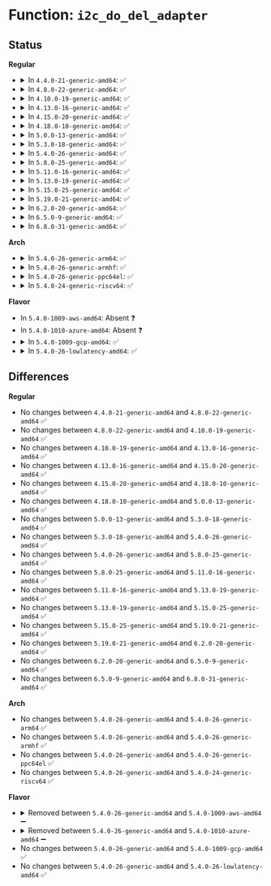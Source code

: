 # Function: <code>i2c_do_del_adapter</code>

## Status
<b>Regular</b>
<ul>
<li>
<details>
<summary>In <code>4.4.0-21-generic-amd64</code>: ✅</summary>

```c
void i2c_do_del_adapter(struct i2c_driver * driver, struct i2c_adapter * adapter)
```

```json
{
  "name": "i2c_do_del_adapter",
  "collision_type": "Unique Static",
  "inline_type": "No",
  "funcs": [
    {
      "addr": 18446744071585632208,
      "name": "i2c_do_del_adapter",
      "external": false,
      "loc": "drivers/i2c/i2c-core.c:1723",
      "file": "drivers/i2c/i2c-core.c",
      "inline": "seen, unknown",
      "caller_inline": [],
      "caller_func": [
        "drivers/i2c/i2c-core.c:__process_removed_adapter",
        "drivers/i2c/i2c-core.c:__process_removed_driver"
      ]
    }
  ],
  "symbols": [
    {
      "addr": 18446744071585632208,
      "name": "i2c_do_del_adapter",
      "section": ".text",
      "bind": "STB_LOCAL",
      "size": 225
    }
  ]
}
```
</details>
</li>
<li>
<details>
<summary>In <code>4.8.0-22-generic-amd64</code>: ✅</summary>

```c
void i2c_do_del_adapter(struct i2c_driver * driver, struct i2c_adapter * adapter)
```

```json
{
  "name": "i2c_do_del_adapter",
  "collision_type": "Unique Static",
  "inline_type": "No",
  "funcs": [
    {
      "addr": 18446744071586030320,
      "name": "i2c_do_del_adapter",
      "external": false,
      "loc": "drivers/i2c/i2c-core.c:1867",
      "file": "drivers/i2c/i2c-core.c",
      "inline": "seen, unknown",
      "caller_inline": [],
      "caller_func": [
        "drivers/i2c/i2c-core.c:__process_removed_driver",
        "drivers/i2c/i2c-core.c:__process_removed_adapter"
      ]
    }
  ],
  "symbols": [
    {
      "addr": 18446744071586030320,
      "name": "i2c_do_del_adapter",
      "section": ".text",
      "bind": "STB_LOCAL",
      "size": 223
    }
  ]
}
```
</details>
</li>
<li>
<details>
<summary>In <code>4.10.0-19-generic-amd64</code>: ✅</summary>

```c
void i2c_do_del_adapter(struct i2c_driver * driver, struct i2c_adapter * adapter)
```

```json
{
  "name": "i2c_do_del_adapter",
  "collision_type": "Unique Static",
  "inline_type": "No",
  "funcs": [
    {
      "addr": 18446744071586228416,
      "name": "i2c_do_del_adapter",
      "external": false,
      "loc": "drivers/i2c/i2c-core.c:2150",
      "file": "drivers/i2c/i2c-core.c",
      "inline": "seen, unknown",
      "caller_inline": [],
      "caller_func": [
        "drivers/i2c/i2c-core.c:__process_removed_driver",
        "drivers/i2c/i2c-core.c:__process_removed_adapter"
      ]
    }
  ],
  "symbols": [
    {
      "addr": 18446744071586228416,
      "name": "i2c_do_del_adapter",
      "section": ".text",
      "bind": "STB_LOCAL",
      "size": 223
    }
  ]
}
```
</details>
</li>
<li>
<details>
<summary>In <code>4.13.0-16-generic-amd64</code>: ✅</summary>

```c
void i2c_do_del_adapter(struct i2c_driver * driver, struct i2c_adapter * adapter)
```

```json
{
  "name": "i2c_do_del_adapter",
  "collision_type": "Unique Static",
  "inline_type": "No",
  "funcs": [
    {
      "addr": 18446744071586312304,
      "name": "i2c_do_del_adapter",
      "external": false,
      "loc": "drivers/i2c/i2c-core-base.c:1392",
      "file": "drivers/i2c/i2c-core-base.c",
      "inline": "seen, unknown",
      "caller_inline": [],
      "caller_func": [
        "drivers/i2c/i2c-core-base.c:__process_removed_driver",
        "drivers/i2c/i2c-core-base.c:__process_removed_adapter"
      ]
    }
  ],
  "symbols": [
    {
      "addr": 18446744071586312304,
      "name": "i2c_do_del_adapter",
      "section": ".text",
      "bind": "STB_LOCAL",
      "size": 223
    }
  ]
}
```
</details>
</li>
<li>
<details>
<summary>In <code>4.15.0-20-generic-amd64</code>: ✅</summary>

```c
void i2c_do_del_adapter(struct i2c_driver * driver, struct i2c_adapter * adapter)
```

```json
{
  "name": "i2c_do_del_adapter",
  "collision_type": "Unique Static",
  "inline_type": "No",
  "funcs": [
    {
      "addr": 18446744071586779280,
      "name": "i2c_do_del_adapter",
      "external": false,
      "loc": "drivers/i2c/i2c-core-base.c:1417",
      "file": "drivers/i2c/i2c-core-base.c",
      "inline": "seen, unknown",
      "caller_inline": [],
      "caller_func": [
        "drivers/i2c/i2c-core-base.c:__process_removed_driver",
        "drivers/i2c/i2c-core-base.c:__process_removed_adapter"
      ]
    }
  ],
  "symbols": [
    {
      "addr": 18446744071586779280,
      "name": "i2c_do_del_adapter",
      "section": ".text",
      "bind": "STB_LOCAL",
      "size": 228
    }
  ]
}
```
</details>
</li>
<li>
<details>
<summary>In <code>4.18.0-10-generic-amd64</code>: ✅</summary>

```c
void i2c_do_del_adapter(struct i2c_driver * driver, struct i2c_adapter * adapter)
```

```json
{
  "name": "i2c_do_del_adapter",
  "collision_type": "Unique Static",
  "inline_type": "No",
  "funcs": [
    {
      "addr": 18446744071587052240,
      "name": "i2c_do_del_adapter",
      "external": false,
      "loc": "drivers/i2c/i2c-core-base.c:1396",
      "file": "drivers/i2c/i2c-core-base.c",
      "inline": "seen, unknown",
      "caller_inline": [],
      "caller_func": [
        "drivers/i2c/i2c-core-base.c:__process_removed_driver",
        "drivers/i2c/i2c-core-base.c:__process_removed_adapter"
      ]
    }
  ],
  "symbols": [
    {
      "addr": 18446744071587052240,
      "name": "i2c_do_del_adapter",
      "section": ".text",
      "bind": "STB_LOCAL",
      "size": 241
    }
  ]
}
```
</details>
</li>
<li>
<details>
<summary>In <code>5.0.0-13-generic-amd64</code>: ✅</summary>

```c
void i2c_do_del_adapter(struct i2c_driver * driver, struct i2c_adapter * adapter)
```

```json
{
  "name": "i2c_do_del_adapter",
  "collision_type": "Unique Static",
  "inline_type": "No",
  "funcs": [
    {
      "addr": 18446744071587211824,
      "name": "i2c_do_del_adapter",
      "external": false,
      "loc": "drivers/i2c/i2c-core-base.c:1399",
      "file": "drivers/i2c/i2c-core-base.c",
      "inline": "seen, unknown",
      "caller_inline": [],
      "caller_func": [
        "drivers/i2c/i2c-core-base.c:__process_removed_driver",
        "drivers/i2c/i2c-core-base.c:__process_removed_adapter"
      ]
    }
  ],
  "symbols": [
    {
      "addr": 18446744071587211824,
      "name": "i2c_do_del_adapter",
      "section": ".text",
      "bind": "STB_LOCAL",
      "size": 241
    }
  ]
}
```
</details>
</li>
<li>
<details>
<summary>In <code>5.3.0-18-generic-amd64</code>: ✅</summary>

```c
void i2c_do_del_adapter(struct i2c_driver * driver, struct i2c_adapter * adapter)
```

```json
{
  "name": "i2c_do_del_adapter",
  "collision_type": "Unique Static",
  "inline_type": "No",
  "funcs": [
    {
      "addr": 18446744071587477424,
      "name": "i2c_do_del_adapter",
      "external": false,
      "loc": "drivers/i2c/i2c-core-base.c:1489",
      "file": "drivers/i2c/i2c-core-base.c",
      "inline": "seen, unknown",
      "caller_inline": [],
      "caller_func": [
        "drivers/i2c/i2c-core-base.c:__process_removed_driver",
        "drivers/i2c/i2c-core-base.c:__process_removed_adapter"
      ]
    }
  ],
  "symbols": [
    {
      "addr": 18446744071587477424,
      "name": "i2c_do_del_adapter",
      "section": ".text",
      "bind": "STB_LOCAL",
      "size": 252
    }
  ]
}
```
</details>
</li>
<li>
<details>
<summary>In <code>5.4.0-26-generic-amd64</code>: ✅</summary>

```c
void i2c_do_del_adapter(struct i2c_driver * driver, struct i2c_adapter * adapter)
```

```json
{
  "name": "i2c_do_del_adapter",
  "collision_type": "Unique Static",
  "inline_type": "No",
  "funcs": [
    {
      "addr": 18446744071587680576,
      "name": "i2c_do_del_adapter",
      "external": false,
      "loc": "drivers/i2c/i2c-core-base.c:1494",
      "file": "drivers/i2c/i2c-core-base.c",
      "inline": "seen, unknown",
      "caller_inline": [],
      "caller_func": [
        "drivers/i2c/i2c-core-base.c:__process_removed_driver",
        "drivers/i2c/i2c-core-base.c:__process_removed_adapter"
      ]
    }
  ],
  "symbols": [
    {
      "addr": 18446744071587680576,
      "name": "i2c_do_del_adapter",
      "section": ".text",
      "bind": "STB_LOCAL",
      "size": 252
    }
  ]
}
```
</details>
</li>
<li>
<details>
<summary>In <code>5.8.0-25-generic-amd64</code>: ✅</summary>

```c
void i2c_do_del_adapter(struct i2c_driver * driver, struct i2c_adapter * adapter)
```

```json
{
  "name": "i2c_do_del_adapter",
  "collision_type": "Unique Static",
  "inline_type": "No",
  "funcs": [
    {
      "addr": 18446744071588548544,
      "name": "i2c_do_del_adapter",
      "external": false,
      "loc": "drivers/i2c/i2c-core-base.c:1455",
      "file": "drivers/i2c/i2c-core-base.c",
      "inline": "seen, unknown",
      "caller_inline": [],
      "caller_func": [
        "drivers/i2c/i2c-core-base.c:__process_removed_driver",
        "drivers/i2c/i2c-core-base.c:__process_removed_adapter"
      ]
    }
  ],
  "symbols": [
    {
      "addr": 18446744071588548544,
      "name": "i2c_do_del_adapter",
      "section": ".text",
      "bind": "STB_LOCAL",
      "size": 252
    }
  ]
}
```
</details>
</li>
<li>
<details>
<summary>In <code>5.11.0-16-generic-amd64</code>: ✅</summary>

```c
void i2c_do_del_adapter(struct i2c_driver * driver, struct i2c_adapter * adapter)
```

```json
{
  "name": "i2c_do_del_adapter",
  "collision_type": "Unique Static",
  "inline_type": "No",
  "funcs": [
    {
      "addr": 18446744071588574096,
      "name": "i2c_do_del_adapter",
      "external": false,
      "loc": "drivers/i2c/i2c-core-base.c:1585",
      "file": "drivers/i2c/i2c-core-base.c",
      "inline": "seen, unknown",
      "caller_inline": [],
      "caller_func": [
        "drivers/i2c/i2c-core-base.c:__process_removed_driver",
        "drivers/i2c/i2c-core-base.c:__process_removed_adapter"
      ]
    }
  ],
  "symbols": [
    {
      "addr": 18446744071588574096,
      "name": "i2c_do_del_adapter",
      "section": ".text",
      "bind": "STB_LOCAL",
      "size": 252
    }
  ]
}
```
</details>
</li>
<li>
<details>
<summary>In <code>5.13.0-19-generic-amd64</code>: ✅</summary>

```c
void i2c_do_del_adapter(struct i2c_driver * driver, struct i2c_adapter * adapter)
```

```json
{
  "name": "i2c_do_del_adapter",
  "collision_type": "Unique Static",
  "inline_type": "No",
  "funcs": [
    {
      "addr": 18446744071588457616,
      "name": "i2c_do_del_adapter",
      "external": false,
      "loc": "drivers/i2c/i2c-core-base.c:1619",
      "file": "drivers/i2c/i2c-core-base.c",
      "inline": "seen, unknown",
      "caller_inline": [],
      "caller_func": [
        "drivers/i2c/i2c-core-base.c:__process_removed_driver",
        "drivers/i2c/i2c-core-base.c:__process_removed_adapter"
      ]
    }
  ],
  "symbols": [
    {
      "addr": 18446744071588457616,
      "name": "i2c_do_del_adapter",
      "section": ".text",
      "bind": "STB_LOCAL",
      "size": 252
    }
  ]
}
```
</details>
</li>
<li>
<details>
<summary>In <code>5.15.0-25-generic-amd64</code>: ✅</summary>

```c
void i2c_do_del_adapter(struct i2c_driver * driver, struct i2c_adapter * adapter)
```

```json
{
  "name": "i2c_do_del_adapter",
  "collision_type": "Unique Static",
  "inline_type": "No",
  "funcs": [
    {
      "addr": 18446744071589125712,
      "name": "i2c_do_del_adapter",
      "external": false,
      "loc": "drivers/i2c/i2c-core-base.c:1620",
      "file": "drivers/i2c/i2c-core-base.c",
      "inline": "seen, unknown",
      "caller_inline": [],
      "caller_func": [
        "drivers/i2c/i2c-core-base.c:__process_removed_driver",
        "drivers/i2c/i2c-core-base.c:__process_removed_adapter"
      ]
    }
  ],
  "symbols": [
    {
      "addr": 18446744071589125712,
      "name": "i2c_do_del_adapter",
      "section": ".text",
      "bind": "STB_LOCAL",
      "size": 249
    }
  ]
}
```
</details>
</li>
<li>
<details>
<summary>In <code>5.19.0-21-generic-amd64</code>: ✅</summary>

```c
void i2c_do_del_adapter(struct i2c_driver * driver, struct i2c_adapter * adapter)
```

```json
{
  "name": "i2c_do_del_adapter",
  "collision_type": "Unique Static",
  "inline_type": "No",
  "funcs": [
    {
      "addr": 18446744071590570896,
      "name": "i2c_do_del_adapter",
      "external": false,
      "loc": "drivers/i2c/i2c-core-base.c:1623",
      "file": "drivers/i2c/i2c-core-base.c",
      "inline": "seen, unknown",
      "caller_inline": [],
      "caller_func": [
        "drivers/i2c/i2c-core-base.c:__process_removed_driver",
        "drivers/i2c/i2c-core-base.c:__process_removed_adapter"
      ]
    }
  ],
  "symbols": [
    {
      "addr": 18446744071590570896,
      "name": "i2c_do_del_adapter",
      "section": ".text",
      "bind": "STB_LOCAL",
      "size": 245
    }
  ]
}
```
</details>
</li>
<li>
<details>
<summary>In <code>6.2.0-20-generic-amd64</code>: ✅</summary>

```c
void i2c_do_del_adapter(struct i2c_driver * driver, struct i2c_adapter * adapter)
```

```json
{
  "name": "i2c_do_del_adapter",
  "collision_type": "Unique Static",
  "inline_type": "No",
  "funcs": [
    {
      "addr": 18446744071592224864,
      "name": "i2c_do_del_adapter",
      "external": false,
      "loc": "drivers/i2c/i2c-core-base.c:1617",
      "file": "drivers/i2c/i2c-core-base.c",
      "inline": "seen, unknown",
      "caller_inline": [],
      "caller_func": [
        "drivers/i2c/i2c-core-base.c:__process_removed_driver",
        "drivers/i2c/i2c-core-base.c:__process_removed_adapter"
      ]
    }
  ],
  "symbols": [
    {
      "addr": 18446744071592224864,
      "name": "i2c_do_del_adapter",
      "section": ".text",
      "bind": "STB_LOCAL",
      "size": 245
    }
  ]
}
```
</details>
</li>
<li>
<details>
<summary>In <code>6.5.0-9-generic-amd64</code>: ✅</summary>

```c
void i2c_do_del_adapter(struct i2c_driver * driver, struct i2c_adapter * adapter)
```

```json
{
  "name": "i2c_do_del_adapter",
  "collision_type": "Unique Static",
  "inline_type": "No",
  "funcs": [
    {
      "addr": 18446744071592649344,
      "name": "i2c_do_del_adapter",
      "external": false,
      "loc": "drivers/i2c/i2c-core-base.c:1661",
      "file": "drivers/i2c/i2c-core-base.c",
      "inline": "seen, unknown",
      "caller_inline": [],
      "caller_func": [
        "drivers/i2c/i2c-core-base.c:__process_removed_driver",
        "drivers/i2c/i2c-core-base.c:__process_removed_adapter"
      ]
    }
  ],
  "symbols": [
    {
      "addr": 18446744071592649344,
      "name": "i2c_do_del_adapter",
      "section": ".text",
      "bind": "STB_LOCAL",
      "size": 245
    }
  ]
}
```
</details>
</li>
<li>
<details>
<summary>In <code>6.8.0-31-generic-amd64</code>: ✅</summary>

```c
void i2c_do_del_adapter(struct i2c_driver * driver, struct i2c_adapter * adapter)
```

```json
{
  "name": "i2c_do_del_adapter",
  "collision_type": "Unique Static",
  "inline_type": "No",
  "funcs": [
    {
      "addr": 18446744071593394496,
      "name": "i2c_do_del_adapter",
      "external": false,
      "loc": "drivers/i2c/i2c-core-base.c:1674",
      "file": "drivers/i2c/i2c-core-base.c",
      "inline": "seen, unknown",
      "caller_inline": [],
      "caller_func": [
        "drivers/i2c/i2c-core-base.c:__process_removed_driver",
        "drivers/i2c/i2c-core-base.c:__process_removed_adapter"
      ]
    }
  ],
  "symbols": [
    {
      "addr": 18446744071593394496,
      "name": "i2c_do_del_adapter",
      "section": ".text",
      "bind": "STB_LOCAL",
      "size": 245
    }
  ]
}
```
</details>
</li>
</ul>
<b>Arch</b>
<ul>
<li>
<details>
<summary>In <code>5.4.0-26-generic-arm64</code>: ✅</summary>

```c
void i2c_do_del_adapter(struct i2c_driver * driver, struct i2c_adapter * adapter)
```

```json
{
  "name": "i2c_do_del_adapter",
  "collision_type": "Unique Static",
  "inline_type": "No",
  "funcs": [
    {
      "addr": 18446603336500839512,
      "name": "i2c_do_del_adapter",
      "external": false,
      "loc": "drivers/i2c/i2c-core-base.c:1494",
      "file": "drivers/i2c/i2c-core-base.c",
      "inline": "seen, unknown",
      "caller_inline": [],
      "caller_func": [
        "drivers/i2c/i2c-core-base.c:__process_removed_driver",
        "drivers/i2c/i2c-core-base.c:__process_removed_adapter"
      ]
    }
  ],
  "symbols": [
    {
      "addr": 18446603336500839512,
      "name": "i2c_do_del_adapter",
      "section": ".text",
      "bind": "STB_LOCAL",
      "size": 264
    }
  ]
}
```
</details>
</li>
<li>
<details>
<summary>In <code>5.4.0-26-generic-armhf</code>: ✅</summary>

```c
void i2c_do_del_adapter(struct i2c_driver * driver, struct i2c_adapter * adapter)
```

```json
{
  "name": "i2c_do_del_adapter",
  "collision_type": "Unique Static",
  "inline_type": "No",
  "funcs": [
    {
      "addr": 3233356280,
      "name": "i2c_do_del_adapter",
      "external": false,
      "loc": "drivers/i2c/i2c-core-base.c:1494",
      "file": "drivers/i2c/i2c-core-base.c",
      "inline": "seen, unknown",
      "caller_inline": [],
      "caller_func": [
        "drivers/i2c/i2c-core-base.c:__process_removed_driver",
        "drivers/i2c/i2c-core-base.c:__process_removed_adapter"
      ]
    }
  ],
  "symbols": [
    {
      "addr": 3233356280,
      "name": "i2c_do_del_adapter",
      "section": ".text",
      "bind": "STB_LOCAL",
      "size": 228
    }
  ]
}
```
</details>
</li>
<li>
<details>
<summary>In <code>5.4.0-26-generic-ppc64el</code>: ✅</summary>

```c
void i2c_do_del_adapter(struct i2c_driver * driver, struct i2c_adapter * adapter)
```

```json
{
  "name": "i2c_do_del_adapter",
  "collision_type": "Unique Static",
  "inline_type": "No",
  "funcs": [
    {
      "addr": 13835058055294301008,
      "name": "i2c_do_del_adapter",
      "external": false,
      "loc": "drivers/i2c/i2c-core-base.c:1494",
      "file": "drivers/i2c/i2c-core-base.c",
      "inline": "seen, unknown",
      "caller_inline": [],
      "caller_func": [
        "drivers/i2c/i2c-core-base.c:__process_removed_driver",
        "drivers/i2c/i2c-core-base.c:__process_removed_adapter"
      ]
    }
  ],
  "symbols": [
    {
      "addr": 13835058055294301008,
      "name": "i2c_do_del_adapter",
      "section": ".text",
      "bind": "STB_LOCAL",
      "size": 384
    }
  ]
}
```
</details>
</li>
<li>
<details>
<summary>In <code>5.4.0-24-generic-riscv64</code>: ✅</summary>

```c
void i2c_do_del_adapter(struct i2c_driver * driver, struct i2c_adapter * adapter)
```

```json
{
  "name": "i2c_do_del_adapter",
  "collision_type": "Unique Static",
  "inline_type": "No",
  "funcs": [
    {
      "addr": 18446743936277644736,
      "name": "i2c_do_del_adapter",
      "external": false,
      "loc": "drivers/i2c/i2c-core-base.c:1494",
      "file": "drivers/i2c/i2c-core-base.c",
      "inline": "seen, unknown",
      "caller_inline": [],
      "caller_func": [
        "drivers/i2c/i2c-core-base.c:__process_removed_driver",
        "drivers/i2c/i2c-core-base.c:__process_removed_adapter"
      ]
    }
  ],
  "symbols": [
    {
      "addr": 18446743936277644736,
      "name": "i2c_do_del_adapter",
      "section": ".text",
      "bind": "STB_LOCAL",
      "size": 254
    }
  ]
}
```
</details>
</li>
</ul>
<b>Flavor</b>
<ul>
<li>
In <code>5.4.0-1009-aws-amd64</code>: Absent ❓
</li>
<li>
In <code>5.4.0-1010-azure-amd64</code>: Absent ❓
</li>
<li>
<details>
<summary>In <code>5.4.0-1009-gcp-amd64</code>: ✅</summary>

```c
void i2c_do_del_adapter(struct i2c_driver * driver, struct i2c_adapter * adapter)
```

```json
{
  "name": "i2c_do_del_adapter",
  "collision_type": "Unique Static",
  "inline_type": "No",
  "funcs": [
    {
      "addr": 18446744071587631824,
      "name": "i2c_do_del_adapter",
      "external": false,
      "loc": "drivers/i2c/i2c-core-base.c:1494",
      "file": "drivers/i2c/i2c-core-base.c",
      "inline": "seen, unknown",
      "caller_inline": [],
      "caller_func": [
        "drivers/i2c/i2c-core-base.c:__process_removed_driver",
        "drivers/i2c/i2c-core-base.c:__process_removed_adapter"
      ]
    }
  ],
  "symbols": [
    {
      "addr": 18446744071587631824,
      "name": "i2c_do_del_adapter",
      "section": ".text",
      "bind": "STB_LOCAL",
      "size": 252
    }
  ]
}
```
</details>
</li>
<li>
<details>
<summary>In <code>5.4.0-26-lowlatency-amd64</code>: ✅</summary>

```c
void i2c_do_del_adapter(struct i2c_driver * driver, struct i2c_adapter * adapter)
```

```json
{
  "name": "i2c_do_del_adapter",
  "collision_type": "Unique Static",
  "inline_type": "No",
  "funcs": [
    {
      "addr": 18446744071587742944,
      "name": "i2c_do_del_adapter",
      "external": false,
      "loc": "drivers/i2c/i2c-core-base.c:1494",
      "file": "drivers/i2c/i2c-core-base.c",
      "inline": "seen, unknown",
      "caller_inline": [],
      "caller_func": [
        "drivers/i2c/i2c-core-base.c:__process_removed_driver",
        "drivers/i2c/i2c-core-base.c:__process_removed_adapter"
      ]
    }
  ],
  "symbols": [
    {
      "addr": 18446744071587742944,
      "name": "i2c_do_del_adapter",
      "section": ".text",
      "bind": "STB_LOCAL",
      "size": 252
    }
  ]
}
```
</details>
</li>
</ul>

## Differences
<b>Regular</b>
<ul>
<li>
No changes between <code>4.4.0-21-generic-amd64</code> and <code>4.8.0-22-generic-amd64</code> ✅
</li>
<li>
No changes between <code>4.8.0-22-generic-amd64</code> and <code>4.10.0-19-generic-amd64</code> ✅
</li>
<li>
No changes between <code>4.10.0-19-generic-amd64</code> and <code>4.13.0-16-generic-amd64</code> ✅
</li>
<li>
No changes between <code>4.13.0-16-generic-amd64</code> and <code>4.15.0-20-generic-amd64</code> ✅
</li>
<li>
No changes between <code>4.15.0-20-generic-amd64</code> and <code>4.18.0-10-generic-amd64</code> ✅
</li>
<li>
No changes between <code>4.18.0-10-generic-amd64</code> and <code>5.0.0-13-generic-amd64</code> ✅
</li>
<li>
No changes between <code>5.0.0-13-generic-amd64</code> and <code>5.3.0-18-generic-amd64</code> ✅
</li>
<li>
No changes between <code>5.3.0-18-generic-amd64</code> and <code>5.4.0-26-generic-amd64</code> ✅
</li>
<li>
No changes between <code>5.4.0-26-generic-amd64</code> and <code>5.8.0-25-generic-amd64</code> ✅
</li>
<li>
No changes between <code>5.8.0-25-generic-amd64</code> and <code>5.11.0-16-generic-amd64</code> ✅
</li>
<li>
No changes between <code>5.11.0-16-generic-amd64</code> and <code>5.13.0-19-generic-amd64</code> ✅
</li>
<li>
No changes between <code>5.13.0-19-generic-amd64</code> and <code>5.15.0-25-generic-amd64</code> ✅
</li>
<li>
No changes between <code>5.15.0-25-generic-amd64</code> and <code>5.19.0-21-generic-amd64</code> ✅
</li>
<li>
No changes between <code>5.19.0-21-generic-amd64</code> and <code>6.2.0-20-generic-amd64</code> ✅
</li>
<li>
No changes between <code>6.2.0-20-generic-amd64</code> and <code>6.5.0-9-generic-amd64</code> ✅
</li>
<li>
No changes between <code>6.5.0-9-generic-amd64</code> and <code>6.8.0-31-generic-amd64</code> ✅
</li>
</ul>
<b>Arch</b>
<ul>
<li>
No changes between <code>5.4.0-26-generic-amd64</code> and <code>5.4.0-26-generic-arm64</code> ✅
</li>
<li>
No changes between <code>5.4.0-26-generic-amd64</code> and <code>5.4.0-26-generic-armhf</code> ✅
</li>
<li>
No changes between <code>5.4.0-26-generic-amd64</code> and <code>5.4.0-26-generic-ppc64el</code> ✅
</li>
<li>
No changes between <code>5.4.0-26-generic-amd64</code> and <code>5.4.0-24-generic-riscv64</code> ✅
</li>
</ul>
<b>Flavor</b>
<ul>
<li>
<details>
<summary>Removed between <code>5.4.0-26-generic-amd64</code> and <code>5.4.0-1009-aws-amd64</code> ➖</summary>

```c
void i2c_do_del_adapter(struct i2c_driver * driver, struct i2c_adapter * adapter)
```
</details>
</li>
<li>
<details>
<summary>Removed between <code>5.4.0-26-generic-amd64</code> and <code>5.4.0-1010-azure-amd64</code> ➖</summary>

```c
void i2c_do_del_adapter(struct i2c_driver * driver, struct i2c_adapter * adapter)
```
</details>
</li>
<li>
No changes between <code>5.4.0-26-generic-amd64</code> and <code>5.4.0-1009-gcp-amd64</code> ✅
</li>
<li>
No changes between <code>5.4.0-26-generic-amd64</code> and <code>5.4.0-26-lowlatency-amd64</code> ✅
</li>
</ul>
